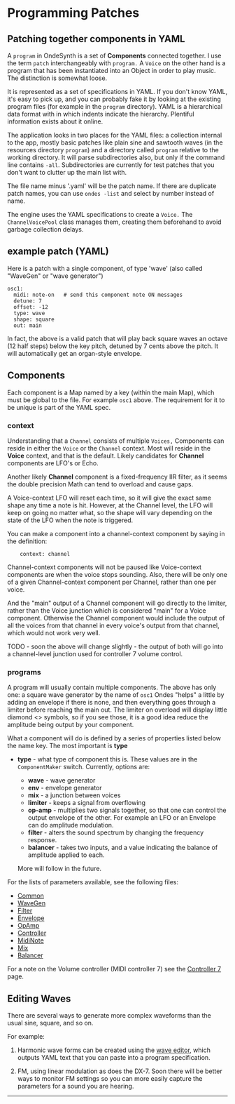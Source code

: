 
# Programming Patches

## Patching together components in YAML

 A `program` in OndeSynth is a set of **Components** connected together. I use the term `patch` interchangeably with `program.` A `Voice` on the other hand is a program that has been instantiated into an Object in order to play music. The distinction is somewhat loose. 
 
 It is represented as a set of specifications in YAML. If you don't know YAML, it's easy to pick up, and you can probably fake it by looking at the existing program files (for example in the `program` directory). YAML is a hierarchical data format with in which indents indicate the hierarchy. Plentiful information exists about it online. 
 
 The application looks in two places for the YAML files: a collection internal to the app, mostly basic patches like plain sine and sawtooth waves (in the resources directory `program`) and a directory called `program` relative to the working directory. It will parse subdirectories also, but only if the command line contains `-all`. Subdirectories are currently for test patches that you don't want to clutter up the main list with.
 
 The file name minus '.yaml' will be the patch name. If there are duplicate patch names, you can use `ondes -list` and select by number instead of name.
 
The engine uses the YAML specifications to create a `Voice.` The `ChannelVoicePool` class manages them, creating them beforehand to avoid garbage collection delays. 
 
## example patch (YAML) 
Here is a patch with a single component, of type 'wave' (also called "WaveGen" or "wave generator")
 ```
 osc1:
   midi: note-on   # send this component note ON messages
   detune: 7
   offset: -12 
   type: wave
   shape: square
   out: main
```

In fact, the above is a valid patch that will play back square waves an octave (12 half steps) below the key pitch, detuned by 7 cents above the pitch. It will automatically get an organ-style envelope.

## Components 
Each component is a Map named by a key (within the main Map), which must be global to the file. For example `osc1` above. The requirement for it to be unique is part of the YAML spec.
 
### context

Understanding that a `Channel` consists of multiple `Voices,` Components can reside in either the `Voice` or the `Channel` context. Most will reside in the **Voice** context, and that is the default. Likely candidates for **Channel** components are LFO's or Echo.
 
Another likely **Channel** component is a fixed-frequency IIR filter, as it seems the double precision Math can tend to overload and cause gaps.  
  
 A Voice-context LFO will reset each time, so it will give the exact same shape any time a note is hit. However, at the Channel level, the LFO will keep on going no matter what, so the shape will vary depending on the state of the LFO when the note is triggered. 
 
You can make a component into a channel-context component by saying in the definition: 
 
        context: channel
        
Channel-context components will not be paused like Voice-context components are when the voice stops sounding. Also, there will be only one of a given Channel-context component per Channel, rather than one per voice. 

And the "main" output of a Channel component will go directly to the limiter, rather than the Voice junction which is considered "main" for a Voice component. Otherwise the Channel component would include the output of all the voices from that channel in every voice's output from that channel, which would not work very well.

TODO - soon the above will change slightly - the output of both will go into a channel-level junction used for controller 7 volume control.

### programs        
 
A program will usually contain multiple components. The above has only one: a square wave generator by the name of `osc1` Ondes "helps" a little by adding an envelope if there is none, and then everything goes through a limiter before reaching the main out. The limiter on overload will display little diamond <> symbols, so if you see those, it is a good idea reduce the amplitude being output by your component.  

What a component will do is defined by a series of properties listed below the name key. The most important is **type**

 - **type** - what type of component this is.  These values are in the `ComponentMaker` switch. Currently, options are:
    - **wave**  - wave generator
    - **env** - envelope generator
    - **mix** - a junction between voices
    - **limiter** - keeps a signal from overflowing
    - **op-amp** - multiplies two signals together, so that one can control the output envelope of the other. For example an LFO or an Envelope can do amplitude modulation.
    - **filter** - alters the sound spectrum by changing the frequency response.
    - **balancer** - takes two inputs, and a value indicating the balance of amplitude applied to each. 
    
   More will follow in the future.
   
For the lists of parameters available, see the following files:

 - [Common](Common.md)
 - [WaveGen](WaveGen.md)
 - [Filter](Filter.md)  
 - [Envelope](Envelope.md)
 - [OpAmp](OpAmp.md)
 - [Controller](Controller.md)
 - [MidiNote](MidiNote.md)
 - [Mix](Mix.md)
 - [Balancer](Balancer.md)

For a note on the Volume controller (MIDI controller 7) see the [Controller 7](Controller7.md) page.


## Editing Waves 

There are several ways to generate more complex waveforms than the usual sine, square, and so on. 

For example:
 
1. Harmonic wave forms can be created using the [wave editor](WaveEditor.md), which outputs YAML text that you can paste into a program specification. 

1. FM, using linear modulation as does the DX-7. Soon there will be better ways to monitor FM settings so you can more easily capture the parameters for a sound you are hearing. 

    
 ----
 
       
    
   
 




